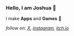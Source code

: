 ### Hello, I am Joshua 👋

I make **Apps** and **Games** 🙂

_follow on: [X](https://twitter.com/joshvhc), [instagram](https://www.instagram.com/joshvhc/), [itch.io](https://joshvhc.itch.io/)_ 

<!--
**kaboomblam/kaboomblam** is a ✨ _special_ ✨ repository because its `README.md` (this file) appears on your GitHub profile.

Here are some ideas to get you started:

- 🔭 I’m currently working on ...
- 🌱 I’m currently learning ...
- 👯 I’m looking to collaborate on ...
- 🤔 I’m looking for help with ...
- 💬 Ask me about ...
- 📫 How to reach me: ...
- 😄 Pronouns: ...
- ⚡ Fun fact: ...
-->
